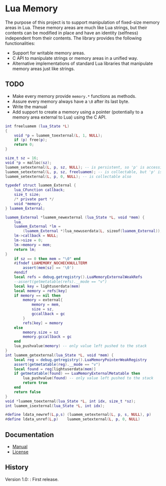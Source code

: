 Lua Memory
==========

The purpose of this project is to support manipulation of fixed-size memory areas in Lua.
These memory areas are much like Lua strings, but their contents can be modified in place and have an identity (selfness) independent from their contents.
The library provides the following functionalities:

- Support for writable memory areas.
- C API to manipulate strings or memory areas in a unified way.
- Alternative implementations of standard Lua libraries that manipulate memory areas just like strings.

TODO
----

- Make every memory provide `memory.*` functions as methods.
- Assure every memory always have a `\0` after its last byte.
- Write the manual
- Add support to create a memory using a pointer (potentially to a memory area external to Lua) using the C API.

```lua
int freeluamem (lua_State *L)
{
	void *p = luamem_toexternal(L, 1, NULL);
	if (p) free(p);
	return 0;
}

size_t sz = 16;
void *p = malloc(sz);
luamem_setexternal(L, p, sz, NULL); -- is persistent, so 'p' is accessible from Lua even if it leaves the stack.
luamem_setexternal(L, p, sz, freeluamem); -- is collectable, but 'p' is accessible from Lua.
luamem_setexternal(L, p, 0, NULL); -- is collectable also

typedef struct luamem_External {
	lua_CFunction callback;
	size_t size;
	/* private part */
	void *memory.
} luamem_External;

luamem_External *luamem_newexternal (lua_State *L, void *mem) {
	lua_
	luamem_External *lm =
		(luamem_External *)lua_newuserdata(L, sizeof(luamem_External));
	lm->callback = NULL;
	lm->size = 0;
	lm->memory = mem;
	return lm;
}
	if sz == 0 then mem = "\0" end
	#ifndef LUAMEMORY_NOCHECKNULLTERM
		assert(mem[sz] == '\0')
	#endif
	local refs = debug.getregistry().LuaMemoryExternalWeakRefs
	--assert(getmetatable(refs).__mode == "v")
	local key = lightuserdata(mem)
	local memory = refs[key]
	if memory == nil then
		memory = external{
			memory = mem,
			size = sz,
			gccallback = gc
		}
		refs[key] = memory
	else
		memory.size = sz
		memory.gccallback = gc
	end
	lua_pushvalue(memory) -- only value left pushed to the stack
}
int luamem_getexternal(lua_State *L, void *mem) {
	local reg = debug.getregistry().LuaMemoryPointerWeakRegistry
	assert(getmetatable(reg).__mode == "v")
	local found = reg[lightuserdata(mem)]
	if getmetatable(found) == LuaMemoryExternalMetatable then
		lua_pushvalue(found) -- only value left pushed to the stack
		return true
	end
	return false
}
void *luamem_toexternal(lua_State *L, int idx, size_t *sz);
int luamem_isexternal(lua_State *L, int idx);

#define ldata_newref(L,p,s)	(luamem_setexternal(L, p, s, NULL), p)
#define ldata_unref(L,p)	luamem_setexternal(L, p, 0, NULL)
```

Documentation
-------------

- [Manual](doc/manual.md)
- [License](LICENSE)

History
-------

Version 1.0:
:	First release.
